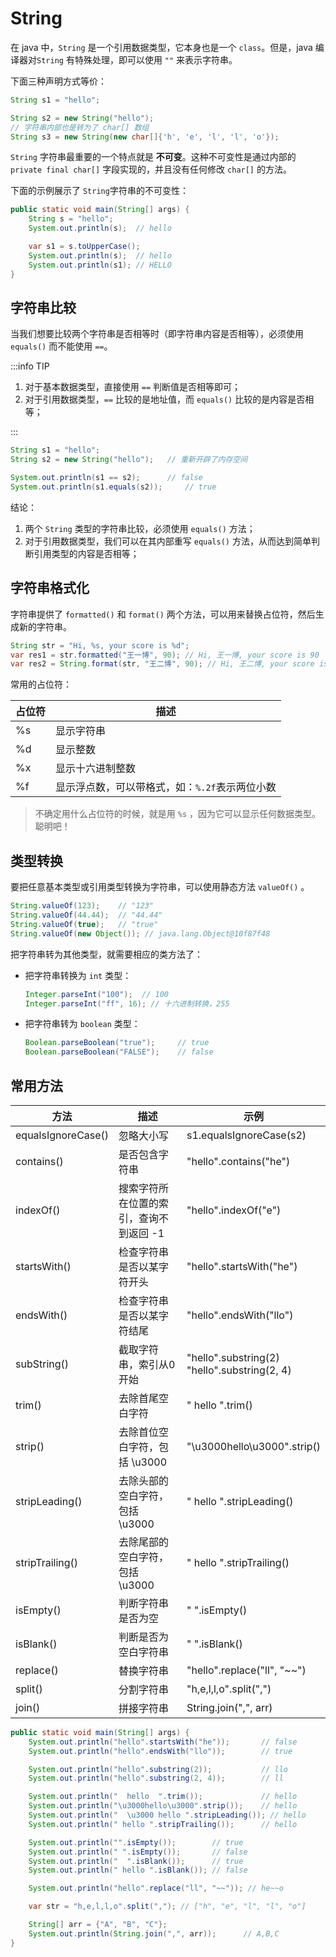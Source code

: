 # String

在 java 中，`String` 是一个引用数据类型，它本身也是一个 `class`。但是，java 编译器对`String` 有特殊处理，即可以使用 `""` 来表示字符串。

下面三种声明方式等价：

```java
String s1 = "hello";

String s2 = new String("hello");
// 字符串内部也是转为了 char[] 数组
String s3 = new String(new char[]{'h', 'e', 'l', 'l', 'o'});
```



`String` 字符串最重要的一个特点就是 **不可变**。这种不可变性是通过内部的 `private final char[]` 字段实现的，并且没有任何修改 `char[]` 的方法。

下面的示例展示了 `String`字符串的不可变性：

```java
public static void main(String[] args) {
    String s = "hello";
    System.out.println(s); 	// hello

    var s1 = s.toUpperCase();
    System.out.println(s); 	// hello
    System.out.println(s1); // HELLO
}
```



## 字符串比较

当我们想要比较两个字符串是否相等时（即字符串内容是否相等），必须使用 `equals()` 而不能使用 `==`。

:::info TIP

1. 对于基本数据类型，直接使用 `==` 判断值是否相等即可；
2. 对于引用数据类型，`==` 比较的是地址值，而 `equals()` 比较的是内容是否相等；

:::

 ```java
 String s1 = "hello";
 String s2 = new String("hello"); 	// 重新开辟了内存空间
 
 System.out.println(s1 == s2); 		// false
 System.out.println(s1.equals(s2)); 	// true
 ```

结论：

1. 两个 `String` 类型的字符串比较，必须使用 `equals()` 方法；
2. 对于引用数据类型，我们可以在其内部重写 `equals()` 方法，从而达到简单判断引用类型的内容是否相等；



## 字符串格式化

字符串提供了 `formatted()` 和 `format()` 两个方法，可以用来替换占位符，然后生成新的字符串。

```java
String str = "Hi, %s, your score is %d";
var res1 = str.formatted("王一博", 90); // Hi, 王一博, your score is 90
var res2 = String.format(str, "王二博", 90); // Hi, 王二博, your score is 90
```

常用的占位符：

| 占位符 | 描述                                           |
| ------ | ---------------------------------------------- |
| %s     | 显示字符串                                     |
| %d     | 显示整数                                       |
| %x     | 显示十六进制整数                               |
| %f     | 显示浮点数，可以带格式，如：`%.2f`表示两位小数 |

>不确定用什么占位符的时候，就是用 `%s` ，因为它可以显示任何数据类型。聪明吧！



## 类型转换

要把任意基本类型或引用类型转换为字符串，可以使用静态方法 `valueOf()` 。

```java
String.valueOf(123); 	// "123"
String.valueOf(44.44); 	// "44.44"
String.valueOf(true); 	// "true"
String.valueOf(new Object()); // java.lang.Object@10f87f48
```

把字符串转为其他类型，就需要相应的类方法了：

- 把字符串转换为 `int` 类型：

  ```java
  Integer.parseInt("100"); 	// 100
  Integer.parseInt("ff", 16); // 十六进制转换，255
  ```

- 把字符串转为 `boolean` 类型：

  ```java
  Boolean.parseBoolean("true"); 	// true
  Boolean.parseBoolean("FALSE"); 	// false
  ```

  

## 常用方法

| 方法               | 描述                                    | 示例                                              |
| ------------------ | --------------------------------------- | ------------------------------------------------- |
| equalsIgnoreCase() | 忽略大小写                              | s1.equalsIgnoreCase(s2)                           |
| contains()         | 是否包含字符串                          | "hello".contains("he")                            |
| indexOf()          | 搜索字符所在位置的索引，查询不到返回 -1 | "hello".indexOf("e")                              |
| startsWith()       | 检查字符串是否以某字符开头              | "hello".startsWith("he")                          |
| endsWith()         | 检查字符串是否以某字符结尾              | "hello".endsWith("llo")                           |
| subString()        | 截取字符串，索引从0开始                 | "hello".substring(2)<br />"hello".substring(2, 4) |
| trim()             | 去除首尾空白字符                        | "  hello  ".trim()                                |
| strip()            | 去除首位空白字符，包括 \u3000           | "\u3000hello\u3000".strip()                       |
| stripLeading()     | 去除头部的空白字符，包括 \u3000         | " hello ".stripLeading()                          |
| stripTrailing()    | 去除尾部的空白字符，包括 \u3000         | " hello ".stripTrailing()                         |
| isEmpty()          | 判断字符串是否为空                      | " ".isEmpty()                                     |
| isBlank()          | 判断是否为空白字符串                    | "  ".isBlank()                                    |
| replace()          | 替换字符串                              | "hello".replace("ll", "~~")                       |
| split()            | 分割字符串                              | "h,e,l,l,o".split(",")                            |
| join()             | 拼接字符串                              | String.join(",", arr)                             |

```java
public static void main(String[] args) {
    System.out.println("hello".startsWith("he"));		// false
    System.out.println("hello".endsWith("llo"));		// true

    System.out.println("hello".substring(2)); 			// llo
    System.out.println("hello".substring(2, 4)); 		// ll

    System.out.println("  hello  ".trim()); 			// hello
    System.out.println("\u3000hello\u3000".strip()); 	// hello
    System.out.println("  \u3000 hello ".stripLeading()); // hello
    System.out.println(" hello ".stripTrailing()); 		// hello

    System.out.println("".isEmpty()); 		 // true
    System.out.println(" ".isEmpty()); 		 // false
    System.out.println("  ".isBlank()); 	 // true
    System.out.println(" hello ".isBlank()); // false

    System.out.println("hello".replace("ll", "~~")); // he~~o

    var str = "h,e,l,l,o".split(","); // ["h", "e", "l", "l", "o"]

    String[] arr = {"A", "B", "C"};
    System.out.println(String.join(",", arr)); 		// A,B,C
}
```